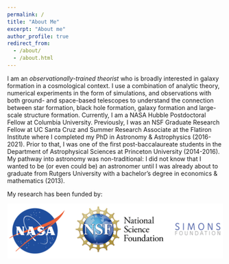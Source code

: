 ```yaml
---
permalink: /
title: "About Me"
excerpt: "About me"
author_profile: true
redirect_from: 
  - /about/
  - /about.html
---
```


I am an *observationally-trained theorist* who is broadly interested in galaxy formation in a cosmological context.
I use a combination of analytic theory, numerical experiments in the form of simulations, and observations with both
ground- and space-based telescopes to understand the connection between star formation, black hole formation, galaxy formation 
and large-scale structure formation. Currently, I am a NASA Hubble Postdoctoral Fellow at Columbia University. Previously, I was an NSF 
Graduate Research Fellow at UC Santa Cruz and Summer Research Associate at the Flatiron Institute where I completed my PhD in Astronomy & Astrophysics (2016-2021). 
Prior to that, I was one of the first post-baccalaureate students in the Department of Astrophysical Sciences at Princeton University (2014-2016). 
My pathway into astronomy was non-traditional: I did not know that I wanted to be (or even could be) an astronomer until I was already about to graduate 
from Rutgers University with a bachelor’s degree in economics & mathematics (2013). 

My research has been funded by: 

![](images/funders.png)


